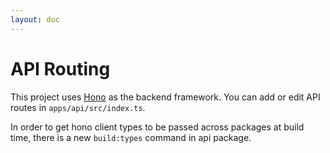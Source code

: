 ```yaml
---
layout: doc
---
```


# API Routing

This project uses [Hono](https://hono.dev) as the backend framework. 
You can add or edit API routes in `apps/api/src/index.ts`. 

In order to get hono client types to be passed across packages at build time, there is a new `build:types` command in api package.

